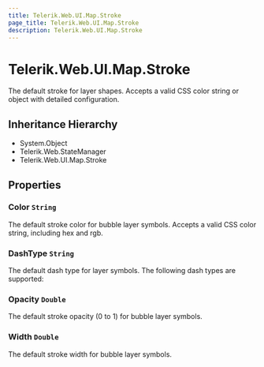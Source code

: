 ```yaml
---
title: Telerik.Web.UI.Map.Stroke
page_title: Telerik.Web.UI.Map.Stroke
description: Telerik.Web.UI.Map.Stroke
---
```


# Telerik.Web.UI.Map.Stroke

The default stroke for layer shapes. Accepts a valid CSS color string or object with detailed configuration.

## Inheritance Hierarchy

* System.Object
* Telerik.Web.StateManager
* Telerik.Web.UI.Map.Stroke

## Properties

###  Color `String`

The default stroke color for bubble layer symbols. Accepts a valid CSS color string, including hex and rgb.

###  DashType `String`

The default dash type for layer symbols. The following dash types are supported:

###  Opacity `Double`

The default stroke opacity (0 to 1) for bubble layer symbols.

###  Width `Double`

The default stroke width for bubble layer symbols.

